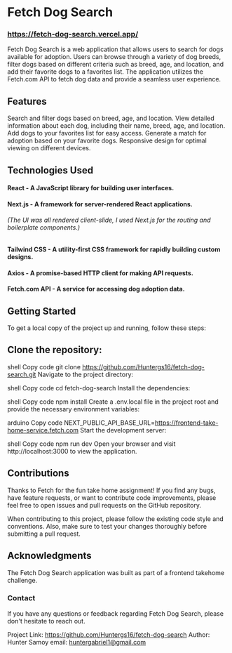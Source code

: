 # Fetch Dog Search
### https://fetch-dog-search.vercel.app/
Fetch Dog Search is a web application that allows users to search for dogs available for adoption. Users can browse through a variety of dog breeds, filter dogs based on different criteria such as breed, age, and location, and add their favorite dogs to a favorites list. The application utilizes the Fetch.com API to fetch dog data and provide a seamless user experience.

## Features
Search and filter dogs based on breed, age, and location.
View detailed information about each dog, including their name, breed, age, and location.
Add dogs to your favorites list for easy access.
Generate a match for adoption based on your favorite dogs.
Responsive design for optimal viewing on different devices.
## Technologies Used
#### React - A JavaScript library for building user interfaces.
#### Next.js - A framework for server-rendered React applications. 
######   (The UI was all rendered client-slide, I used Next.js for the routing and boilerplate components.)
#### Tailwind CSS - A utility-first CSS framework for rapidly building custom designs.
#### Axios - A promise-based HTTP client for making API requests.
#### Fetch.com API - A service for accessing dog adoption data.

## Getting Started
To get a local copy of the project up and running, follow these steps:

## Clone the repository:

shell
Copy code
git clone https://github.com/Huntergs16/fetch-dog-search.git
Navigate to the project directory:

shell
Copy code
cd fetch-dog-search
Install the dependencies:

shell
Copy code
npm install
Create a .env.local file in the project root and provide the necessary environment variables:

arduino
Copy code
NEXT_PUBLIC_API_BASE_URL=https://frontend-take-home-service.fetch.com
Start the development server:

shell
Copy code
npm run dev
Open your browser and visit http://localhost:3000 to view the application.

## Contributions
Thanks to Fetch for the fun take home assignment! If you find any bugs, have feature requests, or want to contribute code improvements, please feel free to open issues and pull requests on the GitHub repository.

When contributing to this project, please follow the existing code style and conventions. Also, make sure to test your changes thoroughly before submitting a pull request.

## Acknowledgments
The Fetch Dog Search application was built as part of a frontend takehome challenge.

### Contact
If you have any questions or feedback regarding Fetch Dog Search, please don't hesitate to reach out.

Project Link: https://github.com/Huntergs16/fetch-dog-search
Author: Hunter Samoy
email: huntergabriel1@gmail.com
